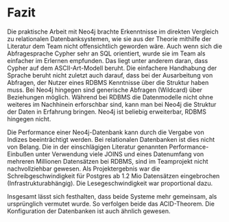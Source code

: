 # Fazit

Die praktische Arbeit mit Neo4j brachte Erkenntnisse im direkten Vergleich zu relationalen Datenbanksystemen, wie sie aus der  Theorie mithilfe der Literatur dem Team nicht offensichtlich geworden wäre. Auch wenn sich die Abfragesprache Cypher sehr an SQL orientiert, wurde sie im Team als einfacher im Erlernen empfunden. Das liegt unter anderem daran, dass Cypher auf dem ASCII-Art-Modell beruht. Die einfachere Handhabung der Sprache beruht nicht zuletzt auch darauf, dass bei der Ausarbeitung von Abfragen, der Nutzer eines RDBMS Kenntnisse über die Struktur haben muss. Bei Neo4j hingegen sind generische Abfragen (Wildcard) über Beziehungen möglich. Während bei RDBMS die Datenmodelle nicht ohne weiteres im Nachhinein erforschbar sind, kann man bei Neo4j die Struktur der Daten in Erfahrung bringen. Neo4j ist beliebig erweiterbar, RDBMS hingegen nicht.

Die Performance einer Neo4j-Datenbank kann durch die Vergabe von Indizes beeinträchtigt werden. Bei relationalen Datenbanken ist dies nicht von Belang. Die in der einschlägigen Literatur genannten Performance-Einbußen unter Verwendung viele JOINS und eines Datenumfang von mehreren Millionen Datensätzen bei RDBMS, sind im Teamprojekt nicht nachvollziehbar gewesen. Als Projektergebnis war die Schreibgeschwindigkeit für Postgres ab 1.2 Mio Datensätzen eingebrochen (Infrastrukturabhängig). Die Lesegeschwindigkeit war proportional dazu.

Insgesamt lässt sich festhalten, dass beide Systeme mehr gemeinsam, als ursprünglich vermutet wurde. So verfolgen beide das ACID-Theorem. Die Konfiguration der Datenbanken ist auch ähnlich gewesen.




